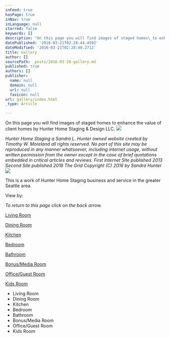 ```yaml
---
inFeed: true
hasPage: true
inNav: true
inLanguage: null
starred: false
keywords: []
description: "On this page you will find images of staged homes\_to enhance the value of client homes\_by Hunter Home Staging & Design LLC."
datePublished: '2016-03-21T02:28:44.459Z'
dateModified: '2016-03-21T02:28:40.271Z'
title: Gallery
author: []
sourcePath: _posts/2016-03-20-gallery.md
published: true
authors: []
publisher:
  name: null
  domain: null
  url: null
  favicon: null
url: gallery/index.html
_type: Article

---
```

On this page you will find images of staged homes to enhance the value of client homes by Hunter Home Staging & Design LLC.
![](https://the-grid-user-content.s3-us-west-2.amazonaws.com/8d7501b3-3fba-49ae-9f7a-928cffbc0c51.jpg)

_Hunter Home Staging a Sandra L. Hunter owned website created by Timothy W. Moreland all rights reserved. No part of this site may be reproduced in any manner whatsoever, including internet usage, without written permission from the owner except in the case of brief quotations embedded in critical articles and reviews. First Internet Site published 2013 Second Site published 2016 The Grid Copyright (C) 2016 by Sandra Hunter_
![](https://the-grid-user-content.s3-us-west-2.amazonaws.com/501c25b0-2c51-4e21-bb6d-60b6effdbe42.jpg)

This is a work of Hunter Home Staging business and service in the greater Seattle area. 

View by:

_To return to this page click on the back arrow._

[Living Room][0]

[Dining Room][1]

[Kitchen][2]

[Bedroom][3]

[Bathroom][4]

[Bonus/Media Room][5]

[Office/Guest Room][6]

[Kids Room][7]

* Living Room
* Dining Room
* Kitchen
* Bedroom
* Bathroom
* Bonus/Media Room
* Office/Guest Room
* Kids Room

[0]: http://www.hunterstaging.com/living.html
[1]: http://www.hunterstaging.com/dining.html
[2]: http://www.hunterstaging.com/kitchen.html
[3]: http://www.hunterstaging.com/bedroom.html
[4]: http://www.hunterstaging.com/bath.html
[5]: http://www.hunterstaging.com/media.html
[6]: http://www.hunterstaging.com/office.html
[7]: http://www.hunterstaging.com/kids.html